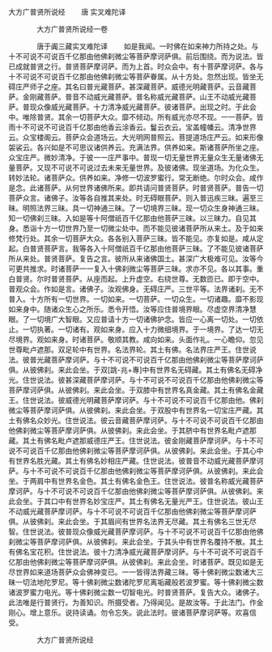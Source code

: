   大方广普贤所说经
　　唐 实叉难陀译




　　　　大方广普贤所说经一卷

　　　　唐于阗三藏实叉难陀译
　　如是我闻。一时佛在如来神力所持之处。与十不可说不可说百千亿那由他佛刹微尘等菩萨摩诃萨俱。前后围绕。而为说法。皆已成就普贤之行。普贤菩萨摩诃萨。而为上首。时众会中。有十菩萨摩诃萨。各与十不可说不可说百千亿那由他佛刹微尘等菩萨眷属。从十方处。忽然出现。皆坐无碍庄严师子之座。其名曰普光藏菩萨。甚深藏菩萨。威德光明藏菩萨。云音藏菩萨。金刚藏菩萨。普音不动威光藏菩萨。普名称威光藏菩萨。山王不动威光藏菩萨。普现众像威光藏菩萨。十力清净威光藏菩萨。彼诸菩萨。出现之时。于此会中。唯除普贤。其余一切菩萨大众。靡不倾动。所有威光亦尽不现。一一菩萨。皆雨十不可说不可说百千亿那由他香云涂香云。鬘云衣云。宝盖幢幡云。清净世界云。众宝楼阁云。菩萨众会道场云。大光明网普照云。菩提道场庄严云。如来形像袈裟云。各兴如是不可思议诸供养云。充满法界。供养如来。斯诸菩萨所坐之座。众宝庄严。微妙清净。于彼一一庄严事中。普现一切无量世界无量众生无量诸佛无量菩萨。又现不可说不可说过去未来无量世界。及彼诸佛。现坐道场。为化众生。转妙法轮。诸菩萨众。供养如来。净修一切波罗蜜行。常无断绝。尔时众会。咸作是念。此诸菩萨。从何世界诸佛所来。即共请问普贤菩萨。时普贤菩萨。普告一切菩萨众言。诸佛子。汝等各自推其来处。时无碍眼菩萨。则入普迅疾三昧。遍至三昧。明照法界三昧。具一切神通三昧。了一切境界三昧。现一切众生身神通三昧。知一切佛刹三昧。入如是等十阿僧祇百千亿那由他菩萨三昧。以三昧力。自见其身。悉诣十方一切世界乃至一切微尘处中。而不能见彼诸菩萨所从来土。及于如来修梵行处。其余一切菩萨大众。各各别入菩萨三昧。皆不能见。亦复如是。咸从定起。白普贤菩萨言。我等各入十阿僧祇百千亿那由他菩萨三昧。了不能见彼诸菩萨所从来处。普贤菩萨。复告之言。彼所从来诸佛国土。甚深广大极难可见。汝等今可更共推求。时诸菩萨一一复入十佛刹微尘等菩萨三昧。求亦不见。各以其事。重白普贤。尔时普贤菩萨。从座而起。上升虚空。右绕世尊。无数匝已。即于空中。普观众会。作如是言。诸佛子。汝观佛身。无碍庄严。三世平等。法界诸刹。无不普入。十方所有一切世界。一切如来。一切菩萨。一切众生。一切诸趣。靡不影现如来身中。随诸众生心之所乐。悉令开悟。汝等应住普境界眼。尽虚空界清净慧眼。了一切境广大智眼。又应普请十方一切诸佛护念。皆应一心离一切处。一切依止。一切执著。一切诸有。观如来身。应入十力微细境界。于一境界。了达一切无尽境界。观如来身。时诸菩萨。敬顺其教。咸向如来。头面作礼。一心瞻仰。忽见世尊毗卢遮那。双足轮中有世界。名法界轮。其土有佛。名法界庄严王。住世说法。彼普光藏菩萨摩诃萨。与十不可说不可说百千亿那由他佛刹微尘等菩萨摩诃萨俱。从彼佛刹。来此会坐。于双[跳-兆+專]中有世界名无碍藏。其土有佛名无碍净光。住世说法。彼甚深藏菩萨摩诃萨。与十不可说不可说百千亿那由他佛刹微尘等菩萨摩诃萨俱。从彼佛刹。来此会坐。于双膝中有世界名真金藏。其土有佛名金藏王。住世说法。彼威德光明藏菩萨摩诃萨。与十不可说不可说百千亿那由他。佛刹微尘等菩萨摩诃萨俱。从彼佛刹。来此会坐。于双股中有世界名一切宝庄严藏。其土有佛名众妙光。住世说法。彼云音藏菩萨摩诃萨。与十不可说不可说百千亿那由他佛刹微尘等菩萨摩诃萨俱。从彼佛刹。来此会坐。于其脐中有世界名毗卢遮那藏。其土有佛名毗卢遮那威德庄严王。住世说法。彼金刚藏菩萨摩诃萨。与十不可说不可说百千亿那由他佛刹微尘等菩萨摩诃萨俱。从彼佛刹。来此会坐。于其心中有世界名胜光藏。其土有佛名妙相庄严藏。住世说法。彼普音不动威光藏菩萨摩诃萨。与十不可说不可说百千亿那由他佛刹微尘等菩萨摩诃萨俱。从彼佛刹。来此会坐。于两肩中有世界名金色。其土有佛名金色王。住世说法。彼普名称威光藏菩萨摩诃萨。与十不可说不可说百千亿那由他佛刹微尘等菩萨摩诃萨俱。从彼佛刹。来此会坐。于其口中有世界名妙宝庄严。其土有佛名无量光严王。住世说法。彼山王不动威光藏菩萨摩诃萨。与十不可说不可说百千亿那由他佛刹微尘等菩萨摩诃萨俱。从彼佛刹。来此会坐。于其眉间有世界名法界无尽藏。其土有佛名三世无尽智。住世说法。彼普现众像威光藏菩萨摩诃萨。与十不可说不可说百千亿那由他佛刹微尘等菩萨摩诃萨俱。从彼佛刹。来此会坐。于其头中有世界名覆持不散。其土有佛名宝花积。住世说法。彼十力清净威光藏菩萨摩诃萨。与十不可说不可说百千亿那由他佛刹微尘等菩萨摩诃萨俱。从彼佛刹。来此会坐。时诸菩萨。既见如是无尽世界如来道场菩萨众会佛神变已。一一皆得法界藏三昧。等十佛刹微尘数诸大三昧一切法地陀罗尼。等十佛刹微尘数诸陀罗尼离垢藏般若波罗蜜。等十佛刹微尘数诸波罗蜜力电光。等十佛刹微尘数一切智电光。时普贤菩萨。复告大众。诸佛子。此法唯是行普贤行。为善知识。所摄受者。乃得闻见。是故汝等。于此法门。作金刚心。增上意乐。说持读诵。勿令忘失。说此法时。彼诸菩萨摩诃萨等。欢喜信受。

　　　　大方广普贤所说经


